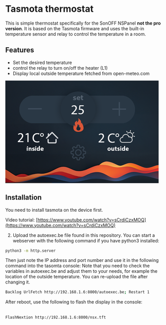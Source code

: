 # Tasmota thermostat

This is simple thermostat specifically for the SonOFF NSPanel **not the pro version**. It is based on the Tasmota firmware and uses the built-in temperature sensor and relay to control the temperature in a room.

## Features

- Set the desired temperature
- control the relay to turn on/off the heater (L1)
- Display local outside temperature fetched from open-meteo.com

![UI](images/demo.png)

## Installation

You need to install tasmota on the device first.

Video tutorial: [https://www.youtube.com/watch?v=sCrdiCzxMOQ](https://www.youtube.com/watch?v=sCrdiCzxMOQ)

2. Upload the autoexec.be file found in this repository. You can start a webserver with the following command if you have python3 installed:

```bash
python3 -m http.server
```

Then just note the IP address and port number and use it in the following command into the tasomta console:
Note that you need to check the variables in autoexec.be and adjust them to your needs, for example the location of the outside temperature. You can re-upload the file after changing it.

```bash
Backlog UrlFetch http://192.168.1.6:8000/autoexec.be; Restart 1
```

After reboot, use the following to flash the display in the console:
    
```bash

FlashNextion http://192.168.1.6:8000/nsx.tft
```
